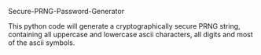 Secure-PRNG-Password-Generator

This python code will generate a cryptographically secure PRNG string, containing all uppercase and lowercase ascii characters, all digits and most of the ascii symbols.
